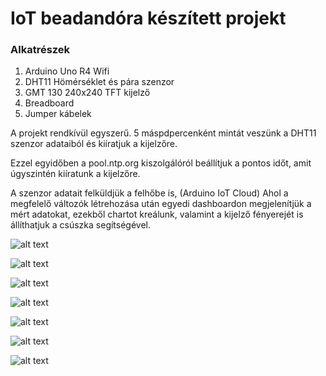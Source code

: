 # IoT beadandóra készített projekt

### Alkatrészek

1. Arduino Uno R4 Wifi
2. DHT11 Hömérséklet és pára szenzor
3. GMT 130 240x240 TFT kijelző
4. Breadboard
5. Jumper kábelek

A projekt rendkívül egyszerű. 5 máspdpercenként mintát veszünk a DHT11 szenzor adataiból és kiíratjuk a kijelzőre.

Ezzel egyidőben a pool.ntp.org kiszolgálóról beállítjuk a pontos időt, amit úgyszintén kiíratunk a kijelzőre.

A szenzor adatait felküldjük a felhőbe is, (Arduino IoT Cloud) Ahol a megfelelő változók létrehozása után egyedi dashboardon megjelenítjük a mért adatokat, ezekből chartot kreálunk, valamint a kijelző fényerejét is állíthatjuk a csúszka segítségével.

![alt text](IMG_4441.jpg)

![alt text](IMG_4439.jpg)

![alt text](IMG_4440.jpg)

![alt text](IMG_4442.jpg)

![alt text](IMG_4373.PNG)

![alt text](IMG_4374.PNG)

![alt text](IMG_4375.PNG)
